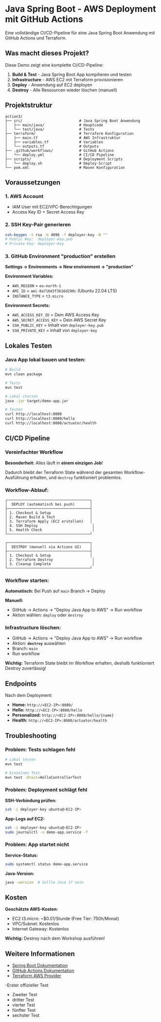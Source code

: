 # Java Spring Boot - AWS Deployment mit GitHub Actions

Eine vollständige CI/CD-Pipeline für eine Java Spring Boot Anwendung mit GitHub Actions und Terraform.

## Was macht dieses Projekt?

Diese Demo zeigt eine komplette CI/CD-Pipeline:

1. **Build & Test** - Java Spring Boot App kompilieren und testen
2. **Infrastructure** - AWS EC2 mit Terraform provisionieren
3. **Deploy** - Anwendung auf EC2 deployen
4. **Destroy** - Alle Ressourcen wieder löschen (manuell)

## Projektstruktur

```
action3/
├── src/                          # Java Spring Boot Anwendung
│   ├── main/java/                # Hauptcode
│   └── test/java/                # Tests
├── terraform/                    # Terraform Konfiguration
│   ├── main.tf                   # AWS Infrastruktur
│   ├── variables.tf              # Variablen
│   └── outputs.tf                # Outputs
├── .github/workflows/            # GitHub Actions
│   └── deploy.yml                # CI/CD Pipeline
├── scripts/                      # Deployment Scripts
│   └── deploy.sh                 # Deploy-Script
└── pom.xml                       # Maven Konfiguration
```

## Voraussetzungen

### 1. AWS Account
- IAM User mit EC2/VPC-Berechtigungen
- Access Key ID + Secret Access Key

### 2. SSH Key-Pair generieren

```bash
ssh-keygen -t rsa -b 4096 -f deployer-key -N ""
# Public Key:  deployer-key.pub
# Private Key: deployer-key
```

### 3. GitHub Environment "production" erstellen

**Settings → Environments → New environment → "production"**

**Environment Variables:**
- `AWS_REGION` = `eu-north-1`
- `AMI_ID` = `ami-0a716d3f3b16d290c` (Ubuntu 22.04 LTS)
- `INSTANCE_TYPE` = `t3.micro`

**Environment Secrets:**
- `AWS_ACCESS_KEY_ID` = Dein AWS Access Key
- `AWS_SECRET_ACCESS_KEY` = Dein AWS Secret Key
- `SSH_PUBLIC_KEY` = Inhalt von `deployer-key.pub`
- `SSH_PRIVATE_KEY` = Inhalt von `deployer-key`

## Lokales Testen

### Java App lokal bauen und testen:

```bash
# Build
mvn clean package

# Tests
mvn test

# Lokal starten
java -jar target/demo-app.jar

# Testen
curl http://localhost:8080
curl http://localhost:8080/hello
curl http://localhost:8080/actuator/health
```

## CI/CD Pipeline

### Vereinfachter Workflow

**Besonderheit:** Alles läuft in **einem einzigen Job**!

Dadurch bleibt der Terraform State während der gesamten Workflow-Ausführung erhalten, und `destroy` funktioniert problemlos.

### Workflow-Ablauf:

```
┌──────────────────────────────────────┐
│  DEPLOY (automatisch bei push)       │
├──────────────────────────────────────┤
│ 1. Checkout & Setup                  │
│ 2. Maven Build & Test                │
│ 3. Terraform Apply (EC2 erstellen)   │
│ 4. SSH Deploy                         │
│ 5. Health Check                       │
└──────────────────────────────────────┘

┌──────────────────────────────────────┐
│  DESTROY (manuell via Actions UI)    │
├──────────────────────────────────────┤
│ 1. Checkout & Setup                  │
│ 2. Terraform Destroy                  │
│ 3. Cleanup Complete                   │
└──────────────────────────────────────┘
```

### Workflow starten:

**Automatisch:** Bei Push auf `main` Branch → Deploy

**Manuell:**
- GitHub → Actions → "Deploy Java App to AWS" → Run workflow
- Aktion wählen: `deploy` oder `destroy`

### Infrastructure löschen:

- GitHub → Actions → "Deploy Java App to AWS" → Run workflow
- Aktion: **`destroy`** auswählen
- Branch: `main`
- Run workflow

**Wichtig:** Terraform State bleibt im Workflow erhalten, deshalb funktioniert Destroy zuverlässig!

## Endpoints

Nach dem Deployment:

- **Home:** `http://<EC2-IP>:8080/`
- **Hello:** `http://<EC2-IP>:8080/hello`
- **Personalized:** `http://<EC2-IP>:8080/hello/{name}`
- **Health:** `http://<EC2-IP>:8080/actuator/health`

## Troubleshooting

### Problem: Tests schlagen fehl

```bash
# Lokal testen
mvn test

# Einzelnen Test
mvn test -Dtest=HelloControllerTest
```

### Problem: Deployment schlägt fehl

**SSH-Verbindung prüfen:**
```bash
ssh -i deployer-key ubuntu@<EC2-IP>
```

**App-Logs auf EC2:**
```bash
ssh -i deployer-key ubuntu@<EC2-IP>
sudo journalctl -u demo-app.service -f
```

### Problem: App startet nicht

**Service-Status:**
```bash
sudo systemctl status demo-app.service
```

**Java-Version:**
```bash
java -version  # Sollte Java 17 sein
```

## Kosten

**Geschätzte AWS-Kosten:**
- EC2 t3.micro: ~$0.01/Stunde (Free Tier: 750h/Monat)
- VPC/Subnet: Kostenlos
- Internet Gateway: Kostenlos

**Wichtig:** Destroy nach dem Workshop ausführen!

## Weitere Informationen

- [Spring Boot Dokumentation](https://spring.io/projects/spring-boot)
- [GitHub Actions Dokumentation](https://docs.github.com/en/actions)
- [Terraform AWS Provider](https://registry.terraform.io/providers/hashicorp/aws/latest/docs)

-Erster offizieller Test
- Zweiter Test
- dritter Test
- vierter Test
- fünfter Test
- sechster Test
